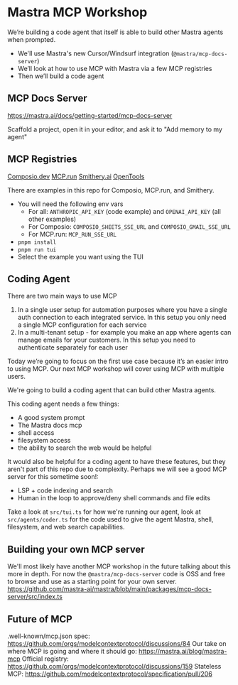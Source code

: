 # Mastra MCP Workshop

We’re building a code agent that itself is able to build other Mastra agents when prompted.

- We'll use Mastra's new Cursor/Windsurf integration (`@mastra/mcp-docs-server`)
- We’ll look at how to use MCP with Mastra via a few MCP registries
- Then we’ll build a code agent

## MCP Docs Server

https://mastra.ai/docs/getting-started/mcp-docs-server

Scaffold a project, open it in your editor, and ask it to "Add memory to my agent"

## MCP Registries

[Composio.dev](https://mcp.composio.dev)
[MCP.run](https://www.mcp.run/registry)
[Smithery.ai](https://smithery.ai)
[OpenTools](https://opentools.com)

There are examples in this repo for Composio, MCP.run, and Smithery.

- You will need the following env vars
  - For all: `ANTHROPIC_API_KEY` (code example) and `OPENAI_API_KEY` (all other examples)
  - For Composio: `COMPOSIO_SHEETS_SSE_URL` and `COMPOSIO_GMAIL_SSE_URL`
  - For MCP.run: `MCP_RUN_SSE_URL`
- `pnpm install`
- `pnpm run tui`
- Select the example you want using the TUI

## Coding Agent

There are two main ways to use MCP

1. In a single user setup for automation purposes where you have a single auth connection to each integrated service. In this setup you only need a single MCP configuration for each service
2. In a multi-tenant setup - for example you make an app where agents can manage emails for your customers. In this setup you need to authenticate separately for each user

Today we’re going to focus on the first use case because it’s an easier intro to using MCP. Our next MCP workshop will cover using MCP with multiple users.

We're going to build a coding agent that can build other Mastra agents.

This coding agent needs a few things:

- A good system prompt
- The Mastra docs mcp
- shell access
- filesystem access
- the ability to search the web would be helpful

It would also be helpful for a coding agent to have these features, but they aren't part of this repo due to complexity. Perhaps we will see a good MCP server for this sometime soon!:

- LSP + code indexing and search
- Human in the loop to approve/deny shell commands and file edits

Take a look at `src/tui.ts` for how we're running our agent, look at `src/agents/coder.ts` for the code used to give the agent Mastra, shell, filesystem, and web search capabilities.

## Building your own MCP server

We'll most likely have another MCP workshop in the future talking about this more in depth. For now the `@mastra/mcp-docs-server` code is OSS and free to browse and use as a starting point for your own server.
https://github.com/mastra-ai/mastra/blob/main/packages/mcp-docs-server/src/index.ts

## Future of MCP

.well-known/mcp.json spec: https://github.com/orgs/modelcontextprotocol/discussions/84
Our take on where MCP is going and where it should go: https://mastra.ai/blog/mastra-mcp
Official registry: https://github.com/orgs/modelcontextprotocol/discussions/159
Stateless MCP: https://github.com/modelcontextprotocol/specification/pull/206
